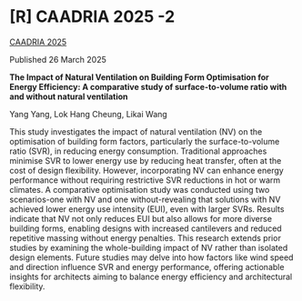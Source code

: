 # [R] CAADRIA 2025 -2

[CAADRIA 2025](https://www.researchgate.net/publication/389754720_The_Impact_of_Natural_Ventilation_on_Building_Form_Optimisation_for_Energy_Efficiency_A_comparative_study_of_surface-to-volume_ratio_with_and_without_natural_ventilation)

Published 26 March 2025

**The Impact of Natural Ventilation on Building Form Optimisation for Energy Efficiency: A comparative study of surface-to-volume ratio with and without natural ventilation**

Yang Yang, Lok Hang Cheung, Likai Wang

This study investigates the impact of natural ventilation (NV) on the optimisation of building form factors, particularly the surface-to-volume ratio (SVR), in reducing energy consumption. Traditional approaches minimise SVR to lower energy use by reducing heat transfer, often at the cost of design flexibility. However, incorporating NV can enhance energy performance without requiring restrictive SVR reductions in hot or warm climates. A comparative optimisation study was conducted using two scenarios-one with NV and one without-revealing that solutions with NV achieved lower energy use intensity (EUI), even with larger SVRs. Results indicate that NV not only reduces EUI but also allows for more diverse building forms, enabling designs with increased cantilevers and reduced repetitive massing without energy penalties. This research extends prior studies by examining the whole-building impact of NV rather than isolated design elements. Future studies may delve into how factors like wind speed and direction influence SVR and energy performance, offering actionable insights for architects aiming to balance energy efficiency and architectural flexibility.
